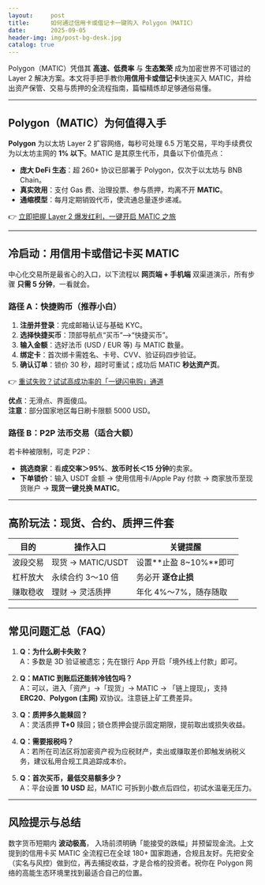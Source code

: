 ```yaml
---
layout:     post
title:      如何通过信用卡或借记卡一键购入 Polygon（MATIC）
date:       2025-09-05
header-img: img/post-bg-desk.jpg
catalog: true
---
```


Polygon（MATIC）凭借其 **高速、低费率** 与 **生态繁荣** 成为加密世界不可错过的 Layer 2 解决方案。本文将手把手教你**用信用卡或借记卡**快速买入 MATIC，并给出资产保管、交易与质押的全流程指南，篇幅精炼却足够通俗易懂。

---

## Polygon（MATIC）为何值得入手

**Polygon** 为以太坊 Layer 2 扩容网络，每秒可处理 6.5 万笔交易，平均手续费仅为以太坊主网的 **1% 以下**。MATIC 是其原生代币，具备以下价值亮点：

- **庞大 DeFi 生态**：超 260+ 协议已部署于 Polygon，仅次于以太坊与 BNB Chain。  
- **真实效用**：支付 Gas 费、治理投票、参与质押，均离不开 **MATIC**。  
- **通缩模型**：每月定期销毁代币，使流通总量逐步递减。  

👉 [立即把握 Layer 2 爆发红利，一键开启 MATIC 之旅](https://okxdog.com/)  

---

## 冷启动：用信用卡或借记卡买 MATIC

中心化交易所是最省心的入口，以下流程以 **网页端 + 手机端** 双渠道演示，所有步骤 **只需 5 分钟**，一看就会。

### 路径 A：快捷购币（推荐小白）

1. **注册并登录**：完成邮箱认证与基础 KYC。  
2. **选择快捷买币**：顶部导航点“买币”—>“快捷买币”。  
3. **输入金额**：选好法币 (USD / EUR 等) 与 MATIC 数量。  
4. **绑定卡**：首次绑卡需姓名、卡号、CVV、验证码四步验证。  
5. **确认订单**：锁价 30 秒，超时可重试；成功后 MATIC **秒达资产页**。  

👉 [重试失败？试试高成功率的「一键闪电购」通道](https://okxdog.com/)

**优点**：无滑点、界面傻瓜。  
**注意**：部分国家地区每日刷卡限额 5000 USD。

### 路径 B：P2P 法币交易（适合大额）

若卡种被限制，可走 P2P：

- **挑选商家**：看**成交率＞95%**、**放币时长＜15 分钟**的卖家。  
- **下单锁价**：输入 USDT 金额 → 使用信用卡/Apple Pay 付款 → 商家放币至现货账户 → **现货一键兑换 MATIC**。  

---

## 高阶玩法：现货、合约、质押三件套

| 目的 | 操作入口 | 关键提醒 |
|------|-----------|-----------|
| 波段交易 | 现货 → MATIC/USDT | 设置**止盈 8~10%**即可 |
| 杠杆放大 | 永续合约 3～10 倍 | 务必开 **逐仓止损** |
| 赚取稳收 | 理财 → 灵活质押 | 年化 4%～7%，随存随取 |

---

## 常见问题汇总（FAQ）

1. **Q：为什么刷卡失败？**  
   A：多数是 3D 验证被遗忘；先在银行 App 开启「境外线上付款」即可。

2. **Q：MATIC 到账后还能转冷钱包吗？**  
   A：可以，进入「资产」→「现货」→ MATIC → 「链上提现」，支持 **ERC20**、**Polygon (主网)** 双协议。注意链上矿工费差异。

3. **Q：质押多久能赎回？**  
   A：灵活质押 **T+0** 赎回；锁仓质押会提示固定期限，提前取出或损失收益。

4. **Q：需要报税吗？**  
   A：若所在司法区将加密资产视为应税财产，卖出或赚取差价即触发纳税义务，建议私用合规工具追踪成本价。

5. **Q：首次买币，最低交易额多少？**  
   A：平台设置 **10 USD** 起，MATIC 可拆到小数点后四位，初试水温毫无压力。

---

## 风险提示与总结

数字货币短期内 **波动极高**， 入场前须明确「能接受的跌幅」并预留现金流。上文提到的信用卡买 MATIC 全流程已在全球 180+ 国家跑通，合规且友好。先把安全（实名与风控）做到位，再去捕捉收益，才是合格的投资者。祝你在 Polygon 网络的高能生态环境里找到最适合自己的位置。